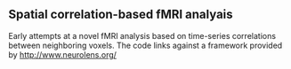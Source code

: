 ## Spatial correlation-based fMRI analyais

Early attempts at a novel fMRI analysis based on time-series correlations between neighboring voxels. The code links against a framework provided by http://www.neurolens.org/




